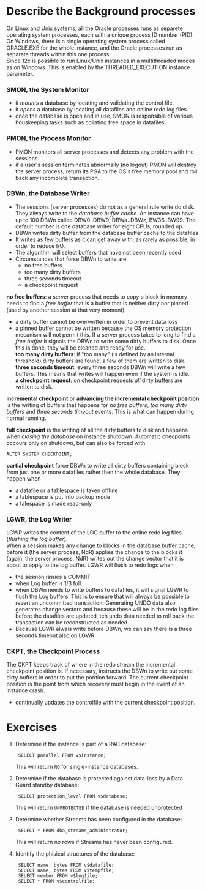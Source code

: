 # Describe the Background processes

On Linux and Unix systems, all the Oracle processes runs as separete operating system processes, each with a unique process ID number (PID).  
On Windows, there is a single operating system process called ORACLE.EXE for the whole instance, and the Oracle processes run as separate threads within this one process.  
Since 12c is possible to run Linux/Unix instances in a multithreaded modes as on Windows. This is enabled by the THREADED_EXECUTION instance parameter.

### SMON, the System Monitor
- it _mounts_ a database by locating and validating the control file.
- it _opens_ a database by locating all datafiles and online redo log files.
- once the database is open and in use, SMON is responsible of various houskeeping tasks such as collating free space in datafiles.

### PMON, the Process Monitor
- PMON monitors all server processes and detects any problem with the sessions.
- if a user's session terminates abnormally (no logout) PMON will destroy the server process, return its PGA to the OS's free memory pool and roll back any incomplete transaction.

### DBWn, the Database Writer
- The sessions (server processes) do not as a general rule write do disk. They always write to the _database buffer cache_. An instance can have up to 100 DBWn called DBW0..DBW9, DBWa..DBWz, BW36..BW99. The default number is one database writer for eight CPUs, rounded up.
- DBWn writes dirty buffer from the database buffer cache to the datafiles
- It writes as few buffers as it can get away with, as rarely as possible, in order to reduce I/O.
- The algorithm will select buffers that have not been recently used
- Circumstances that forse DBWn to write are:
    - no free buffers
    - too many dirty buffers
    - three seconds timeout
    - a checkpoint request

**no free buffers**: a server process that needs to copy a block in memory needs to find a _free buffer_ that is a buffer that is neither dirty nor pinned (used by another session at that very moment).
- a dirty buffer cannot be overwritten in order to prevent data loss
- a pinned buffer cannot be written because the OS memory protection mecanism will not permit this.
If a server process takes to long to find a _free buffer_ it signals the DBWn to write some dirty buffers to disk. Once this is done, they will be cleaned and ready for use.  
**too many dirty buffers**: if "too many" (is defined by an internal threshold) dirty buffers are found, a few of them are written to disk.  
**three seconds timeout**: every three seconds DBWn will write a few buffers. This means that writes will happen even if the system is idle.  
**a checkpoint request**: on checkpoint requests _all_ dirty buffers are written to disk.

**incremental checkpoint** or **advancing the incremental checkpoint position** is the writing of buffers that happens for _no free buffers_, _too many dirty buffers_ and _three seconds timeout_ events. This is what can happen during normal running.

**full checkpoint** is the writing of all the dirty buffers to disk and happens when _closing the database_ on instance shutdown. Automatic checpoints occours only on shutdown, but can also be forced with

    ALTER SYSTEM CHECKPOINT;

**partial checkpoint** force DBWn to write all dirty buffers containing block from just one or more datafiles rather then the whole database. They happen when
 
- a datafile or a tablespace is taken offline
- a tablespace is put into backup mode
- a talespace is made read-only

### LGWR, the Log Writer
LGWR writes the content of the LOG buffer to the online redo log files (_flushing the log buffer_).  
When a session makes any change to blocks in the database buffer cache, before it (the server process, NdR) applies the change to the blocks it (again, the server process, NdR) writes out the change vector that it is about to apply to the log buffer.
LGWR will flush to redo logs when
- the session issues a COMMIT
- when Log buffer is 1/3 full
- when DBWn needs to write buffers to datafiles, it will signal LGWR to flush the Log buffers. This is to ensure that will always be possible to revert an uncommitted transaction. Generating UNDO data also generates change vectors	 and because these will be in the redo log files before the datafiles are updated, teh undo data needed to roll back the transaction can be reconstructed as needed.
- Because LGWR alwais write before DBWn, we can say there is a three seconds timeout also on LGWR.

### CKPT, the Checkpoint Process
The CKPT keeps track of where in the redo stream the incremental checkpoint position is. If necessary, instructs the DBWn to write out some dirty buffers in order to put the porition forward. The current checkpoint position is the point from which recovery must begin in the event of an instance crash.

- continually updates the controlfile with the current checkpoint position.

# Exercises

1.  Determine if the instance is part of a RAC database:

         SELECT parallel FROM v$instance;

    This will return `NO` for single-instance databases.

2. Determine if the database is protected against data-loss by a Data Guard standby database:

        SELECT protection_level FROM v$database;

   This will return `UNPROTECTED` if the database is needed unprotected

3. Determine whether Streams has been configured in the database:

        SELECT * FROM dba_streams_administrator;

    This will return no rows if Streams has never been configured.

4. Identify the phisical structures of the database:

        SELECT name, bytes FROM v$datafile;
        SELECT name, bytes FROM v$tempfile;
        SELECT member FROM v$logfile;
        SELECT * FROM v$controlfile;

